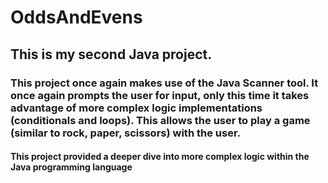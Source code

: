 # OddsAndEvens

## This is my second Java project. 

### This project once again makes use of the Java Scanner tool. It once again prompts the user for input, only this time it takes advantage of more complex logic implementations (conditionals and loops). This allows the user to play a game (similar to rock, paper, scissors) with the user.


#### This project provided a deeper dive into more complex logic within the Java programming language
